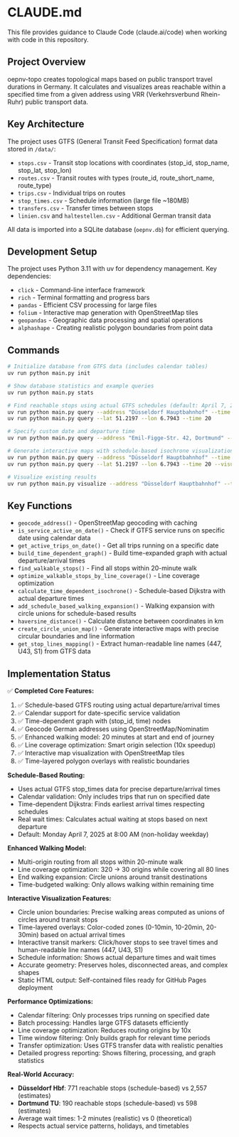 # CLAUDE.md

This file provides guidance to Claude Code (claude.ai/code) when working with code in this repository.

## Project Overview

oepnv-topo creates topological maps based on public transport travel durations in Germany. It calculates and visualizes areas reachable within a specified time from a given address using VRR (Verkehrsverbund Rhein-Ruhr) public transport data.

## Key Architecture

The project uses GTFS (General Transit Feed Specification) format data stored in `/data/`:
- `stops.csv` - Transit stop locations with coordinates (stop_id, stop_name, stop_lat, stop_lon)
- `routes.csv` - Transit routes with types (route_id, route_short_name, route_type)
- `trips.csv` - Individual trips on routes
- `stop_times.csv` - Schedule information (large file ~180MB)
- `transfers.csv` - Transfer times between stops
- `linien.csv` and `haltestellen.csv` - Additional German transit data

All data is imported into a SQLite database (`oepnv.db`) for efficient querying.

## Development Setup

The project uses Python 3.11 with uv for dependency management. Key dependencies:
- `click` - Command-line interface framework
- `rich` - Terminal formatting and progress bars
- `pandas` - Efficient CSV processing for large files
- `folium` - Interactive map generation with OpenStreetMap tiles
- `geopandas` - Geographic data processing and spatial operations
- `alphashape` - Creating realistic polygon boundaries from point data

## Commands

```bash
# Initialize database from GTFS data (includes calendar tables)
uv run python main.py init

# Show database statistics and example queries
uv run python main.py stats

# Find reachable stops using actual GTFS schedules (default: April 7, 2025 at 8am)
uv run python main.py query --address "Düsseldorf Hauptbahnhof" --time 30
uv run python main.py query --lat 51.2197 --lon 6.7943 --time 20

# Specify custom date and departure time
uv run python main.py query --address "Emil-Figge-Str. 42, Dortmund" --time 30 --date 20250407 --departure 08:00

# Generate interactive maps with schedule-based isochrone visualization
uv run python main.py query --address "Düsseldorf Hauptbahnhof" --time 30 --visualize
uv run python main.py query --lat 51.2197 --lon 6.7943 --time 20 --visualize --map-output custom_map.html

# Visualize existing results
uv run python main.py visualize --address "Düsseldorf Hauptbahnhof" --time 30
```

## Key Functions

- `geocode_address()` - OpenStreetMap geocoding with caching
- `is_service_active_on_date()` - Check if GTFS service runs on specific date using calendar data
- `get_active_trips_on_date()` - Get all trips running on a specific date
- `build_time_dependent_graph()` - Build time-expanded graph with actual departure/arrival times
- `find_walkable_stops()` - Find all stops within 20-minute walk
- `optimize_walkable_stops_by_line_coverage()` - Line coverage optimization
- `calculate_time_dependent_isochrone()` - Schedule-based Dijkstra with actual departure times
- `add_schedule_based_walking_expansion()` - Walking expansion with circle unions for schedule-based results
- `haversine_distance()` - Calculate distance between coordinates in km
- `create_circle_union_map()` - Generate interactive maps with precise circular boundaries and line information
- `get_stop_lines_mapping()` - Extract human-readable line names (447, U43, S1) from GTFS data

## Implementation Status

✅ **Completed Core Features:**
1. ✅ Schedule-based GTFS routing using actual departure/arrival times
2. ✅ Calendar support for date-specific service validation
3. ✅ Time-dependent graph with (stop_id, time) nodes
4. ✅ Geocode German addresses using OpenStreetMap/Nominatim
5. ✅ Enhanced walking model: 20 minutes at start and end of journey
6. ✅ Line coverage optimization: Smart origin selection (10x speedup)
7. ✅ Interactive map visualization with OpenStreetMap tiles
8. ✅ Time-layered polygon overlays with realistic boundaries

**Schedule-Based Routing:**
- Uses actual GTFS stop_times data for precise departure/arrival times
- Calendar validation: Only includes trips that run on specified date
- Time-dependent Dijkstra: Finds earliest arrival times respecting schedules
- Real wait times: Calculates actual waiting at stops based on next departure
- Default: Monday April 7, 2025 at 8:00 AM (non-holiday weekday)

**Enhanced Walking Model:**
- Multi-origin routing from all stops within 20-minute walk
- Line coverage optimization: 320 → 30 origins while covering all 80 lines
- End walking expansion: Circle unions around transit destinations
- Time-budgeted walking: Only allows walking within remaining time

**Interactive Visualization Features:**
- Circle union boundaries: Precise walking areas computed as unions of circles around transit stops
- Time-layered overlays: Color-coded zones (0-10min, 10-20min, 20-30min) based on actual arrival times
- Interactive transit markers: Click/hover stops to see travel times and human-readable line names (447, U43, S1)
- Schedule information: Shows actual departure times and wait times
- Accurate geometry: Preserves holes, disconnected areas, and complex shapes
- Static HTML output: Self-contained files ready for GitHub Pages deployment

**Performance Optimizations:**
- Calendar filtering: Only processes trips running on specified date
- Batch processing: Handles large GTFS datasets efficiently
- Line coverage optimization: Reduces routing origins by 10x
- Time window filtering: Only builds graph for relevant time periods
- Transfer optimization: Uses GTFS transfer data with realistic penalties
- Detailed progress reporting: Shows filtering, processing, and graph statistics

**Real-World Accuracy:**
- **Düsseldorf Hbf**: 771 reachable stops (schedule-based) vs 2,557 (estimates) 
- **Dortmund TU**: 190 reachable stops (schedule-based) vs 598 (estimates)
- Average wait times: 1-2 minutes (realistic) vs 0 (theoretical)
- Respects actual service patterns, holidays, and timetables